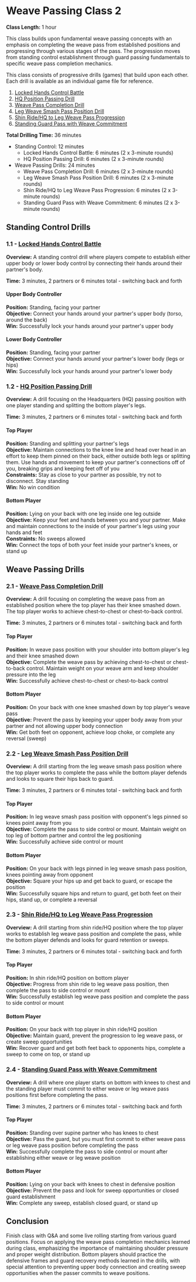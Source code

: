 # Weave Passing Class 2
**Class Length:** 1 hour

This class builds upon fundamental weave passing concepts with an emphasis on completing the weave pass from established positions and progressing through various stages of the pass. The progression moves from standing control establishment through guard passing fundamentals to specific weave pass completion mechanics.

This class consists of progressive drills (games) that build upon each other. Each drill is available as an individual game file for reference.

1. [Locked Hands Control Battle](https://mennlo.github.io/grappling-games/md-viewer.html?file=games/standing/locked-hands-control-battle.md)
2. [HQ Position Passing Drill](https://mennlo.github.io/grappling-games/md-viewer.html?file=games/guard/supine/hq-position-passing-drill.md)
3. [Weave Pass Completion Drill](https://mennlo.github.io/grappling-games/md-viewer.html?file=games/guard/supine/weave-pass-completion-drill.md)
4. [Leg Weave Smash Pass Position Drill](https://mennlo.github.io/grappling-games/md-viewer.html?file=games/guard/supine/leg-weave-smash-pass-position-drill.md)
5. [Shin Ride/HQ to Leg Weave Pass Progression](https://mennlo.github.io/grappling-games/md-viewer.html?file=games/guard/supine/shin-ride-hq-to-leg-weave-progression.md)
6. [Standing Guard Pass with Weave Commitment](https://mennlo.github.io/grappling-games/md-viewer.html?file=games/guard/supine/standing-guard-pass-weave-commitment.md)

**Total Drilling Time:** 36 minutes
- Standing Control: 12 minutes
  - Locked Hands Control Battle: 6 minutes (2 x 3-minute rounds)
  - HQ Position Passing Drill: 6 minutes (2 x 3-minute rounds)
- Weave Passing Drills: 24 minutes
  - Weave Pass Completion Drill: 6 minutes (2 x 3-minute rounds)
  - Leg Weave Smash Pass Position Drill: 6 minutes (2 x 3-minute rounds)
  - Shin Ride/HQ to Leg Weave Pass Progression: 6 minutes (2 x 3-minute rounds)
  - Standing Guard Pass with Weave Commitment: 6 minutes (2 x 3-minute rounds)

## Standing Control Drills

### 1.1 - [Locked Hands Control Battle](https://mennlo.github.io/grappling-games/md-viewer.html?file=games/standing/locked-hands-control-battle.md)

**Overview:** A standing control drill where players compete to establish either upper body or lower body control by connecting their hands around their partner's body.

**Time:** 3 minutes, 2 partners or 6 minutes total - switching back and forth

#### Upper Body Controller
**Position:** Standing, facing your partner  
**Objective:** Connect your hands around your partner's upper body (torso, around the back)  
**Win:** Successfully lock your hands around your partner's upper body  

#### Lower Body Controller
**Position:** Standing, facing your partner  
**Objective:** Connect your hands around your partner's lower body (legs or hips)  
**Win:** Successfully lock your hands around your partner's lower body  

### 1.2 - [HQ Position Passing Drill](https://mennlo.github.io/grappling-games/md-viewer.html?file=games/guard/supine/hq-position-passing-drill.md)

**Overview:** A drill focusing on the Headquarters (HQ) passing position with one player standing and splitting the bottom player's legs.

**Time:** 3 minutes, 2 partners or 6 minutes total - switching back and forth

#### Top Player
**Position:** Standing and splitting your partner's legs  
**Objective:** Maintain connections to the knee line and head over head in an effort to keep them pinned on their back, either outside both legs or splitting them. Use hands and movement to keep your partner's connections off of you, breaking grips and keeping feet off of you  
**Constraints:** Stay as close to your partner as possible, try not to disconnect. Stay standing  
**Win:** No win condition  

#### Bottom Player
**Position:** Lying on your back with one leg inside one leg outside  
**Objective:** Keep your feet and hands between you and your partner. Make and maintain connections to the inside of your partner's legs using your hands and feet  
**Constraints:** No sweeps allowed  
**Win:** Connect the tops of both your feet inside your partner's knees, or stand up  

## Weave Passing Drills

### 2.1 - [Weave Pass Completion Drill](https://mennlo.github.io/grappling-games/md-viewer.html?file=games/guard/supine/weave-pass-completion-drill.md)

**Overview:** A drill focusing on completing the weave pass from an established position where the top player has their knee smashed down. The top player works to achieve chest-to-chest or chest-to-back control.

**Time:** 3 minutes, 2 partners or 6 minutes total - switching back and forth

#### Top Player
**Position:** In weave pass position with your shoulder into bottom player's leg and their knee smashed down  
**Objective:** Complete the weave pass by achieving chest-to-chest or chest-to-back control. Maintain weight on your weave arm and keep shoulder pressure into the leg  
**Win:** Successfully achieve chest-to-chest or chest-to-back control  

#### Bottom Player
**Position:** On your back with one knee smashed down by top player's weave pass  
**Objective:** Prevent the pass by keeping your upper body away from your partner and not allowing upper body connection  
**Win:** Get both feet on opponent, achieve loop choke, or complete any reversal (sweep)  

### 2.2 - [Leg Weave Smash Pass Position Drill](https://mennlo.github.io/grappling-games/md-viewer.html?file=games/guard/supine/leg-weave-smash-pass-position-drill.md)

**Overview:** A drill starting from the leg weave smash pass position where the top player works to complete the pass while the bottom player defends and looks to square their hips back to guard.

**Time:** 3 minutes, 2 partners or 6 minutes total - switching back and forth

#### Top Player
**Position:** In leg weave smash pass position with opponent's legs pinned so knees point away from you  
**Objective:** Complete the pass to side control or mount. Maintain weight on top leg of bottom partner and control the leg positioning  
**Win:** Successfully achieve side control or mount  

#### Bottom Player
**Position:** On your back with legs pinned in leg weave smash pass position, knees pointing away from opponent  
**Objective:** Square your hips up and get back to guard, or escape the position  
**Win:** Successfully square hips and return to guard, get both feet on their hips, stand up, or complete a reversal  

### 2.3 - [Shin Ride/HQ to Leg Weave Pass Progression](https://mennlo.github.io/grappling-games/md-viewer.html?file=games/guard/supine/shin-ride-hq-to-leg-weave-progression.md)

**Overview:** A drill starting from shin ride/HQ position where the top player works to establish leg weave pass position and complete the pass, while the bottom player defends and looks for guard retention or sweeps.

**Time:** 3 minutes, 2 partners or 6 minutes total - switching back and forth

#### Top Player
**Position:** In shin ride/HQ position on bottom player  
**Objective:** Progress from shin ride to leg weave pass position, then complete the pass to side control or mount  
**Win:** Successfully establish leg weave pass position and complete the pass to side control or mount  

#### Bottom Player
**Position:** On your back with top player in shin ride/HQ position  
**Objective:** Maintain guard, prevent the progression to leg weave pass, or create sweep opportunities  
**Win:** Recover guard and get both feet back to opponents hips, complete a sweep to come on top, or stand up  

### 2.4 - [Standing Guard Pass with Weave Commitment](https://mennlo.github.io/grappling-games/md-viewer.html?file=games/guard/supine/standing-guard-pass-weave-commitment.md)

**Overview:** A drill where one player starts on bottom with knees to chest and the standing player must commit to either weave or leg weave pass positions first before completing the pass.

**Time:** 3 minutes, 2 partners or 6 minutes total - switching back and forth

#### Top Player
**Position:** Standing over supine partner who has knees to chest  
**Objective:** Pass the guard, but you must first commit to either weave pass or leg weave pass position before completing the pass  
**Win:** Successfully complete the pass to side control or mount after establishing either weave or leg weave position  

#### Bottom Player
**Position:** Lying on your back with knees to chest in defensive position  
**Objective:** Prevent the pass and look for sweep opportunities or closed guard establishment  
**Win:** Complete any sweep, establish closed guard, or stand up  

## Conclusion

Finish class with Q&A and some live rolling starting from various guard positions. Focus on applying the weave pass completion mechanics learned during class, emphasizing the importance of maintaining shoulder pressure and proper weight distribution. Bottom players should practice the defensive frames and guard recovery methods learned in the drills, with special attention to preventing upper body connection and creating sweep opportunities when the passer commits to weave positions.